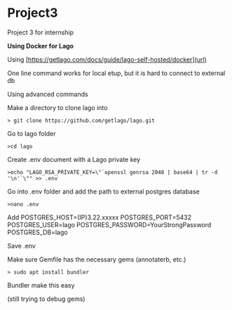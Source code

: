 # Project3
Project 3 for internship

**Using Docker for Lago**

Using [https://getlago.com/docs/guide/lago-self-hosted/docker](url)

One line command works for local etup, but it is hard to connect to external db

Using advanced commands

Make a directory to clone lago into

	> git clone https://github.com/getlago/lago.git
 
Go to lago folder

	>cd lago
 
Create .env document with a Lago private key

	>echo "LAGO_RSA_PRIVATE_KEY=\"`openssl genrsa 2048 | base64 | tr -d '\n'`\"" >> .env

Go into .env folder and add the path to external postgres database

	>nano .env

 Add 
  POSTGRES_HOST=(IP)3.22.xxxxx
  POSTGRES_PORT=5432
  POSTGRES_USER=lago
  POSTGRES_PASSWORD=YourStrongPassword
  POSTGRES_DB=lago

Save .env 

Make sure Gemfile has the necessary gems (annotaterb, etc.)

	> sudo apt install bundler

Bundler make this easy

(still trying to debug gems)
